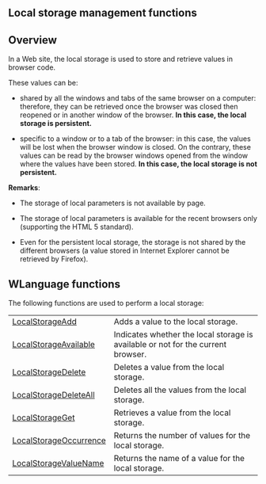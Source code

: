 


## Local storage management functions
			



<a name="NOTE1"></a>
<a name="NOTE1_1"></a>


## Overview
<a name="overview_ELTTEXTE000076"></a>
In a Web site, the local storage is used to store and retrieve values in browser code.

These values can be: 

- shared by all the windows and tabs of the same browser on a computer: therefore, they can be retrieved once the browser was closed then reopened or in another window of the browser. **In this case, the local storage is persistent.** 

- specific to a window or to a tab of the browser: in this case, the values will be lost when the browser window is closed. On the contrary, these values can be read by the browser windows opened from the window where the values have been stored. **In this case, the local storage is not persistent.**




**Remarks**: 

- The storage of local parameters is not available by page. 

- The storage of local parameters is available for the recent browsers only (supporting the HTML 5 standard).

- Even for the persistent local storage, the storage is not shared by the different browsers (a value stored in Internet Explorer cannot be retrieved by Firefox).






## WLanguage functions
<a name="wlanguage_functions_ELTTEXTE000100"></a>
The following functions are used to perform a local storage:



|   |   |
| --- | --- |
| [LocalStorageAdd](../WDLang2/1000019382.md) | Adds a value to the local storage. |
| [LocalStorageAvailable](../WDLang2/1000019379.md) | Indicates whether the local storage is available or not for the current browser. |
| [LocalStorageDelete](../WDLang2/1000019385.md) | Deletes a value from the local storage. |
| [LocalStorageDeleteAll](../WDLang2/1000019386.md) | Deletes all the values from the local storage. |
| [LocalStorageGet](../WDLang2/1000019384.md) | Retrieves a value from the local storage. |
| [LocalStorageOccurrence](../WDLang2/1000019387.md) | Returns the number of values for the local storage. |
| [LocalStorageValueName](../WDLang2/1000019388.md) | Returns the name of a value for the local storage. |






